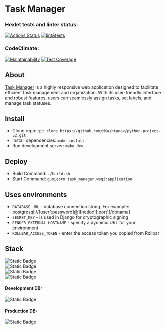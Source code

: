 # Task Manager
### Hexlet tests and linter status:
[![Actions Status](https://github.com/MKashtanov/python-project-52/actions/workflows/hexlet-check.yml/badge.svg)](https://github.com/MKashtanov/python-project-52/actions)
[![lint&tests](https://github.com/MKashtanov/python-project-52/actions/workflows/main.yml/badge.svg)](https://github.com/MKashtanov/python-project-52/actions/workflows/main.yml)
### CodeClimate:
[![Maintainability](https://api.codeclimate.com/v1/badges/3f1d20e3756af7b88113/maintainability)](https://codeclimate.com/github/MKashtanov/python-project-52/maintainability)
[![Test Coverage](https://api.codeclimate.com/v1/badges/3f1d20e3756af7b88113/test_coverage)](https://codeclimate.com/github/MKashtanov/python-project-52/test_coverage)
## About  
[Task Manager](https://task-manager-2l3z.onrender.com/) is a highly responsive web application designed to facilitate efficient task management and organization. With its user-friendly interface and robust features, users can seamlessly assign tasks, set labels, and manage task statuses.  
## Install  
- Clone repo: `git clone https://github.com/MKashtanov/python-project-52.git`
- Install dependencies: `make install`
- Run development server: `make dev`
## Deploy
- Build Command: `./build.sh`
- Start Command: `gunicorn task_manager.wsgi:application`
## Uses environments
- `DATABASE_URL` - database connection string. For example: postgresql://[user[:password]@][netloc][:port][/dbname]
- `SECRET_KEY` - is used in Django for cryptographic signing
- `RENDER_EXTERNAL_HOSTNAME` - specify a dynamic URL for your environment
- `ROLLBAR_ACCESS_TOKEN` - enter the access token you copied from Rollbar

## Stack  
![Static Badge](https://img.shields.io/badge/Python-3.10-blue)  
![Static Badge](https://img.shields.io/badge/Django-4.2.5-green)  
![Static Badge](https://img.shields.io/badge/Django_bootstrap4-23.2-purple)  
![Static Badge](https://img.shields.io/badge/rollbar-0.16.3-red)  
#### Development DB:  
![Static Badge](https://img.shields.io/badge/SQLite-3-brown)  
#### Production DB:  
![Static Badge](https://img.shields.io/badge/PostgreSQL-15-brown)  


